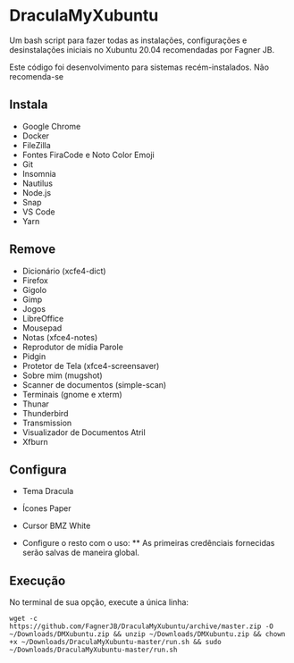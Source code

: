# DraculaMyXubuntu

Um bash script para fazer todas as instalações, configurações e desinstalações iniciais no Xubuntu 20.04 recomendadas por Fagner JB.

Este código foi desenvolvimento para sistemas recém-instalados. Não recomenda-se

## Instala
* Google Chrome
* Docker
* FileZilla
* Fontes FiraCode e Noto Color Emoji
* Git
* Insomnia
* Nautilus
* Node.js
* Snap
* VS Code
* Yarn

## Remove
* Dicionário (xcfe4-dict)
* Firefox
* Gigolo
* Gimp
* Jogos
* LibreOffice
* Mousepad
* Notas (xfce4-notes)
* Reprodutor de mídia Parole
* Pidgin
* Protetor de Tela (xfce4-screensaver)
* Sobre mim (mugshot)
* Scanner de documentos (simple-scan)
* Terminais (gnome e xterm)
* Thunar
* Thunderbird
* Transmission
* Visualizador de Documentos Atril
* Xfburn

## Configura
* Tema Dracula
* Ícones Paper
* Cursor BMZ White

* Configure o resto com o uso:
** As primeiras credênciais fornecidas serão salvas de maneira global.

## Execução
No terminal de sua opção, execute a única linha:
```
wget -c https://github.com/FagnerJB/DraculaMyXubuntu/archive/master.zip -O ~/Downloads/DMXubuntu.zip && unzip ~/Downloads/DMXubuntu.zip && chown +x ~/Downloads/DraculaMyXubuntu-master/run.sh && sudo ~/Downloads/DraculaMyXubuntu-master/run.sh
```
